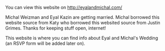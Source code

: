 You can view this website on http://eyalandmichal.com/

Michal Weizman and Eyal Kazin are getting married. Michal borrowed this website source from Katy who borrowed this websited source from Justin Grimes. Thanks for keeping stuff open, internet!

This website is where you can find info about Eyal and Michal's Wedding (an RSVP form will be added later on).

